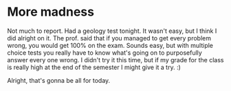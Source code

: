 # More madness


Not much to report. Had a geology test tonight. It wasn't easy, but I think I did alright on it. The prof. said that if you managed to get every problem wrong, you would get 100% on the exam. Sounds easy, but with multiple choice tests you really have to know what's going on to purposefully answer every one wrong. I didn't try it this time, but if my grade for the class is really high at the end of the semester I might give it a try. :)

Alright, that's gonna be all for today.

